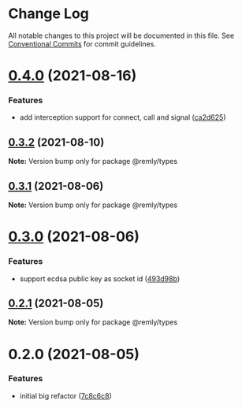 # Change Log

All notable changes to this project will be documented in this file.
See [Conventional Commits](https://conventionalcommits.org) for commit guidelines.

# [0.4.0](https://gitr.net/mindary/remly/compare/@remly/types@0.3.2...@remly/types@0.4.0) (2021-08-16)


### Features

* add interception support for connect, call and signal ([ca2d625](https://gitr.net/mindary/remly/commits/ca2d625c216f18420c7d5c73ed26296ca9297974))





## [0.3.2](https://gitr.net/mindary/remly/compare/@remly/types@0.3.1...@remly/types@0.3.2) (2021-08-10)

**Note:** Version bump only for package @remly/types





## [0.3.1](https://gitr.net/mindary/remly/compare/@remly/types@0.3.0...@remly/types@0.3.1) (2021-08-06)

**Note:** Version bump only for package @remly/types





# [0.3.0](https://gitr.net/mindary/remly/compare/@remly/types@0.2.1...@remly/types@0.3.0) (2021-08-06)


### Features

* support ecdsa public key as socket id ([493d98b](https://gitr.net/mindary/remly/commits/493d98b2f924ae1c5dbf25ef5603082c3f35f928))





## [0.2.1](https://gitr.net/mindary/remly/compare/@remly/types@0.2.0...@remly/types@0.2.1) (2021-08-05)

**Note:** Version bump only for package @remly/types





# 0.2.0 (2021-08-05)


### Features

* initial big refactor ([7c8c6c8](https://gitr.net/mindary/remly/commits/7c8c6c813f12b4d686b4f59feab4c4abc01e30e6))
